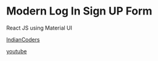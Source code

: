 # Modern Log In Sign UP Form

React JS using Material UI

[ IndianCoders ](https://www.youtube.com/redirect?event=video_description&redir_token=QUFFLUhqbDNvNUV1NU5kLTFjS3JYQWduSnpGbl9UQW8wd3xBQ3Jtc0ttb0JQOS1ubTZVclRweFZWSklkTElKUDFzdFk0NFR4M3RCcWxQNWNwbGtQTVNpb3lydGdWVHQ5cnhhbUQteXZFOTl6Z2Y1a0NEQ1BWb0g0Y0lPeWJYX3hERDVUYk1RNVFrVzVhSF9fSW8wQVY0blhLSQ&q=https%3A%2F%2Finstagram.com%2Findiancoders.in&v=ZSBZ4QrfETM)

[ youtube ](https://youtu.be/ZSBZ4QrfETM?si=Egje0IMSBrMaIv8J)